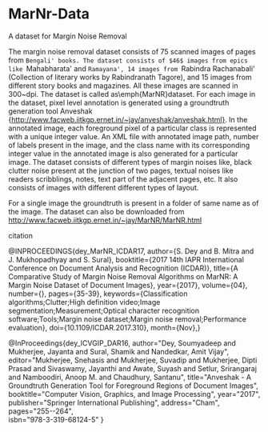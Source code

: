 # MarNr-Data
A dataset for Margin Noise Removal

The margin noise removal dataset consists of 75 scanned images of pages from `Bengali' books. The dataset consists of $46$ images from epics like `Mahabharata' and `Ramayana', 14 images from `Rabindra Rachanabali' (Collection of literary works by Rabindranath Tagore), and 15 images from different story books and magazines. All these images are scanned in 300~dpi.  The dataset is called as\emph{MarNR}dataset. For each image in the dataset, pixel level annotation is generated using a groundtruth generation tool Anveshak {http://www.facweb.iitkgp.ernet.in/~jay/anveshak/anveshak.html}. In the annotated image, each foreground pixel of a particular class is represented with a unique integer value. An XML file with annotated image path, number of labels present in the image, and the class name with its corresponding integer value in the annotated image is also generated for a particular image. The dataset consists of different types of margin noises like, black clutter noise present at the junction of two pages, textual noises like readers scribblings, notes, text part of the adjacent pages, etc. It also consists of images with different different types of layout. 




For a single image the groundtruth is present in a folder of same name as of the image.
The dataset can also be downloaded from http://www.facweb.iitkgp.ernet.in/~jay/MarNR/MarNR.html

citation

@INPROCEEDINGS{dey_MarNR_ICDAR17, 
author={S. Dey and B. Mitra and J. Mukhopadhyay and S. Sural}, 
booktitle={2017 14th IAPR International Conference on Document Analysis and Recognition (ICDAR)}, 
title={A Comparative Study of Margin Noise Removal Algorithms on MarNR: A Margin Noise Dataset of Document Images}, 
year={2017}, 
volume={04}, 
number={}, 
pages={35-39}, 
keywords={Classification algorithms;Clutter;High definition video;Image segmentation;Measurement;Optical character recognition software;Tools;Margin noise dataset;Margin noise removal;Performance evaluation}, 
doi={10.1109/ICDAR.2017.310},
month={Nov},}

@InProceedings{dey_ICVGIP_DAR16, 
author="Dey, Soumyadeep and Mukherjee, Jayanta and Sural, Shamik and Nandedkar, Amit Vijay", 
editor="Mukherjee, Snehasis and Mukherjee, Suvadip and Mukherjee, Dipti Prasad and Sivaswamy, Jayanthi and Awate, Suyash and Setlur, Srirangaraj and Namboodiri, Anoop M. and Chaudhury, Santanu", 
title="Anveshak - A Groundtruth Generation Tool for Foreground Regions of Document Images", 
booktitle="Computer Vision, Graphics, and Image Processing", 
year="2017", 
publisher="Springer International Publishing", 
address="Cham", 
pages="255--264",  
isbn="978-3-319-68124-5" }
